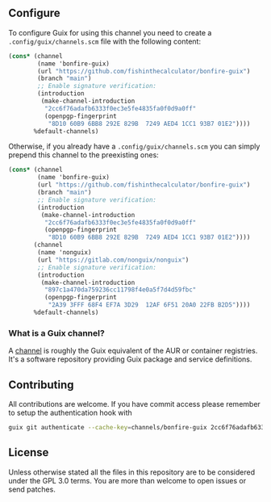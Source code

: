 ## Configure

To configure Guix for using this channel you need to create a `.config/guix/channels.scm` file with the following content:

``` scheme
(cons* (channel
        (name 'bonfire-guix)
        (url "https://github.com/fishinthecalculator/bonfire-guix")
        (branch "main")
        ;; Enable signature verification:
        (introduction
         (make-channel-introduction
          "2cc6f76adafb6333f0ec3e5fe4835fa0f0d9a0ff"
          (openpgp-fingerprint
           "8D10 60B9 6BB8 292E 829B  7249 AED4 1CC1 93B7 01E2"))))
       %default-channels)
```

Otherwise, if you already have a `.config/guix/channels.scm` you can simply prepend this channel to the preexisting ones:

``` scheme
(cons* (channel
        (name 'bonfire-guix)
        (url "https://github.com/fishinthecalculator/bonfire-guix")
        (branch "main")
        ;; Enable signature verification:
        (introduction
         (make-channel-introduction
          "2cc6f76adafb6333f0ec3e5fe4835fa0f0d9a0ff"
          (openpgp-fingerprint
           "8D10 60B9 6BB8 292E 829B  7249 AED4 1CC1 93B7 01E2"))))
       (channel
        (name 'nonguix)
        (url "https://gitlab.com/nonguix/nonguix")
        ;; Enable signature verification:
        (introduction
         (make-channel-introduction
          "897c1a470da759236cc11798f4e0a5f7d4d59fbc"
          (openpgp-fingerprint
           "2A39 3FFF 68F4 EF7A 3D29  12AF 6F51 20A0 22FB B2D5"))))
       %default-channels)
```

### What is a Guix channel?

A [channel](https://guix.gnu.org/en/manual/devel/en/guix.html#Channels) is roughly the Guix equivalent of the AUR or container registries. It's a software repository providing Guix package and service definitions.

## Contributing

All contributions are welcome. If you have commit access please remember to setup the authentication hook with

```bash
guix git authenticate --cache-key=channels/bonfire-guix 2cc6f76adafb6333f0ec3e5fe4835fa0f0d9a0ff '8D10 60B9 6BB8 292E 829B  7249 AED4 1CC1 93B7 01E2'
```

## License

Unless otherwise stated all the files in this repository are to be considered under the GPL 3.0 terms. You are more than welcome to open issues or send patches.
